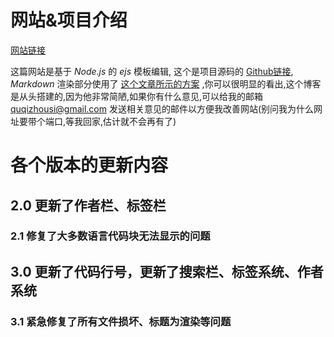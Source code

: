 # 网站&项目介绍

[网站链接](http://blog.godcraft.net:3000/)

这篇网站是基于 $Node.js$ 的 $ejs$ 模板编辑, 这个是项目源码的 [Github链接](https://github.com/QuQiZhouSi/MyBlog), $Markdown$ 渲染部分使用了 [这个文章所示的方案](https://diygod.cc/unified-markdown) ,你可以很明显的看出,这个博客是从头搭建的,因为他非常简陋,如果你有什么意见,可以给我的邮箱 quqizhousi@gmail.com 发送相关意见的邮件以方便我改善网站(别问我为什么网址要带个端口,等我回家,估计就不会再有了)

# 各个版本的更新内容

## 2.0 更新了作者栏、标签栏

### 2.1 修复了大多数语言代码块无法显示的问题

## 3.0 更新了代码行号，更新了搜索栏、标签系统、作者系统

### 3.1 紧急修复了所有文件损坏、标题为渲染等问题
